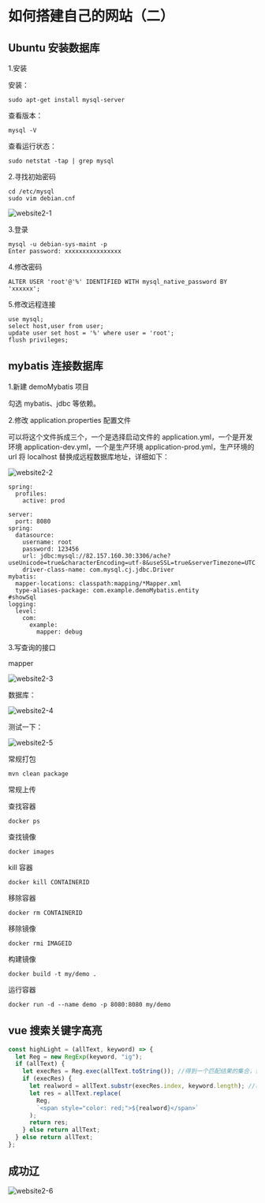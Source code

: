 # 如何搭建自己的网站（二）

## Ubuntu 安装数据库

1.安装

安装：

```
sudo apt-get install mysql-server
```

查看版本：

```
mysql -V
```

查看运行状态：

```
sudo netstat -tap | grep mysql
```

2.寻找初始密码

```
cd /etc/mysql
sudo vim debian.cnf
```

![website2-1](https://zhang.beer/static/images/website2-1.png)

3.登录

```
mysql -u debian-sys-maint -p
Enter password: xxxxxxxxxxxxxxxx
```

4.修改密码

```
ALTER USER 'root'@'%' IDENTIFIED WITH mysql_native_password BY 'xxxxxx';
```

5.修改远程连接

```
use mysql;
select host,user from user;
update user set host = '%' where user = 'root';
flush privileges;
```

## mybatis 连接数据库

1.新建 demoMybatis 项目

勾选 mybatis、jdbc 等依赖。

2.修改 application.properties 配置文件

可以将这个文件拆成三个，一个是选择启动文件的 application.yml，一个是开发环境 application-dev.yml，一个是生产环境 application-prod.yml，生产环境的 url 将 localhost 替换成远程数据库地址，详细如下：

![website2-2](https://zhang.beer/static/images/website2-2.png)

```
spring:
  profiles:
    active: prod
```

```
server:
  port: 8080
spring:
  datasource:
    username: root
    password: 123456
    url: jdbc:mysql://82.157.160.30:3306/ache?useUnicode=true&characterEncoding=utf-8&useSSL=true&serverTimezone=UTC
    driver-class-name: com.mysql.cj.jdbc.Driver
mybatis:
  mapper-locations: classpath:mapping/*Mapper.xml
  type-aliases-package: com.example.demoMybatis.entity
#showSql
logging:
  level:
    com:
      example:
        mapper: debug
```

3.写查询的接口

mapper

![website2-3](https://zhang.beer/static/images/website2-3.png)

数据库：

![website2-4](https://zhang.beer/static/images/website2-4.png)

测试一下：

![website2-5](https://zhang.beer/static/images/website2-5.png)

常规打包

```
mvn clean package
```

常规上传

查找容器

```
docker ps
```

查找镜像

```
docker images
```

kill 容器

```
docker kill CONTAINERID
```

移除容器

```
docker rm CONTAINERID
```

移除镜像

```
docker rmi IMAGEID
```

构建镜像

```
docker build -t my/demo .
```

运行容器

```
docker run -d --name demo -p 8080:8080 my/demo
```

## vue 搜索关键字高亮

```js
const highLight = (allText, keyword) => {
  let Reg = new RegExp(keyword, "ig");
  if (allText) {
    let execRes = Reg.exec(allText.toString()); //得到一个匹配结果的集合，包含关键字出现的索引
    if (execRes) {
      let realword = allText.substr(execRes.index, keyword.length); //根据索引和关键字长度获取原本的真实大小写关键词
      let res = allText.replace(
        Reg,
        `<span style="color: red;">${realword}</span>`
      );
      return res;
    } else return allText;
  } else return allText;
};
```

## 成功辽

![website2-6](https://zhang.beer/static/images/website2-6.png)
